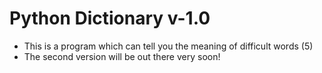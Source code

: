 # Python Dictionary v-1.0
- This is a program which can tell you the meaning of difficult words (5)
- The second version will be out there very soon!
